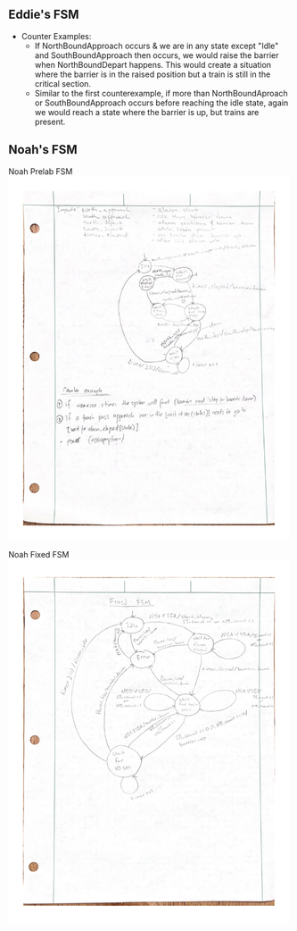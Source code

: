 ## Eddie's FSM 
- Counter Examples:
    - If NorthBoundApproach occurs & we are in any state except "Idle" and SouthBoundApproach then occurs, we would raise the barrier when NorthBoundDepart happens. This would create a situation where the barrier is in the raised position but a train is still in the critical section.
    - Similar to the first counterexample, if more than NorthBoundAproach or SouthBoundApproach occurs before reaching the idle state, again we would reach a state where the barrier is up, but trains are present. 

## Noah's FSM
Noah Prelab FSM
<img src="docs/Noah Prelab Fsm.jpg">


Noah Fixed FSM
<img src="docs/Noah Fixed Fsm.svg">